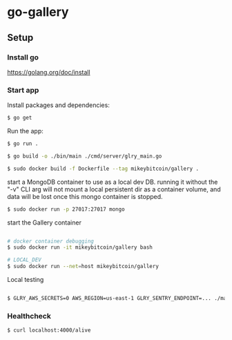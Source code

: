 # go-gallery

## Setup

### Install go

https://golang.org/doc/install

### Start app

Install packages and dependencies:

```bash
$ go get
```

Run the app:

```bash
$ go run .
```

```bash
$ go build -o ./bin/main ./cmd/server/glry_main.go

$ sudo docker build -f Dockerfile --tag mikeybitcoin/gallery .
```



start a MongoDB container to use as a local dev DB.
running it without the "-v" CLI arg will not mount a local persistent dir as a container volume,
and data will be lost once this mongo container is stopped. 
```bash
$ sudo docker run -p 27017:27017 mongo
```


start the Gallery container
```bash

# docker container debugging
$ sudo docker run -it mikeybitcoin/gallery bash

# LOCAL_DEV
$ sudo docker run --net=host mikeybitcoin/gallery
```

Local testing
```bash

$ GLRY_AWS_SECRETS=0 AWS_REGION=us-east-1 GLRY_SENTRY_ENDPOINT=... ./main
```

### Healthcheck

```bash
$ curl localhost:4000/alive
```
